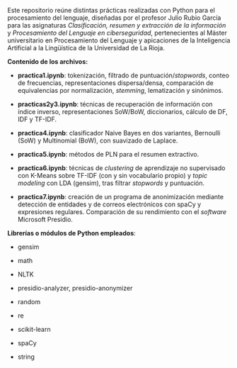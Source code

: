 Este repositorio reúne distintas prácticas realizadas con Python para el procesamiento del lenguaje, diseñadas por el profesor Julio Rubio García para las asignaturas *Clasificación, resumen y extracción de la información* y *Procesamiento del Lenguaje en ciberseguridad*, pertenecientes al Máster universitario en Procesamiento del Lenguaje y apicaciones de la Inteligencia Artificial a la Lingüística de la Universidad de La Rioja.

**Contenido de los archivos:** 

- **practica1.ipynb**: tokenización, filtrado de puntuación/*stopwords*, conteo de frecuencias, representaciones dispersa/densa, comparación de equivalencias por normalización, *stemming*, lematización y sinónimos.

- **practicas2y3.ipynb**: técnicas de recuperación de información con índice inverso, representaciones SoW/BoW, diccionarios, cálculo de DF, IDF y TF-IDF.

- **practica4.ipynb**: clasificador Naive Bayes en dos variantes, Bernoulli (SoW) y Multinomial (BoW), con suavizado de Laplace.

- **practica5.ipynb**: métodos de PLN para el resumen extractivo.

- **practica6.ipynb**: técnicas de *clustering* de aprendizaje no supervisado con K-Means sobre TF-IDF (con y sin vocabulario propio) y *topic modeling* con LDA (gensim), tras filtrar *stopwords* y puntuación.

- **practica7.ipynb**: creación de un programa de anonimización mediante detección de entidades y de correos electrónicos con spaCy y expresiones regulares. Comparación de su rendimiento con el *software* Microsoft Presidio. 

**Librerías o módulos de Python empleados**: 
- gensim

- math

- NLTK

- presidio-analyzer, presidio-anonymizer

- random

- re

- scikit-learn

- spaCy

- string


